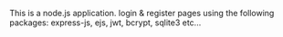 This is a node.js application.
login & register pages using the following packages:
express-js,
ejs,
jwt, 
bcrypt, 
sqlite3 etc... 